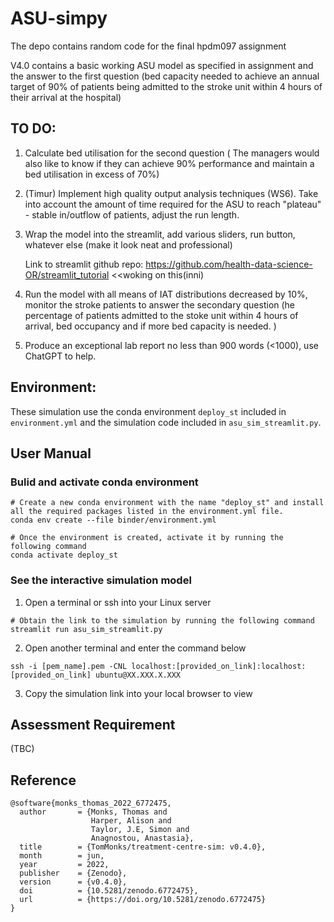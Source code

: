 # ASU-simpy
The depo contains random code for the final hpdm097 assignment
      
V4.0 contains a basic working ASU model as specified in assignment and the answer to the first question (bed capacity needed to achieve an annual target of 90% of patients being admitted to the stroke unit within 4 hours of their arrival at the hospital)

## TO DO:
1) Calculate bed utilisation for the second question ( The managers would also like to know if they can achieve 90% performance and maintain a bed utilisation in excess of 70%)

2) (Timur) Implement high quality output analysis techniques (WS6). Take into account the amount of time required for the ASU to reach "plateau" - stable in/outflow of patients, adjust the run length.

3) Wrap the model into the streamlit, add various sliders, run button, whatever else (make it look neat and professional)      
                                                                                                                                         
      Link to streamlit github repo: https://github.com/health-data-science-OR/streamlit_tutorial    <<woking on this(inni)
                                                                                                                                         
4) Run the model with all means of IAT distributions decreased by 10%, monitor the stroke patients to answer the secondary question (he percentage of patients admitted to the stoke unit within 4 hours of arrival, bed occupancy and if more bed capacity is needed. )

5) Produce an exceptional lab report no less than 900 words (<1000), use ChatGPT to help.

## Environment:

These simulation use the conda environment `deploy_st` included in `environment.yml` and the simulation code included in `asu_sim_streamlit.py`.

## User Manual

### Bulid and activate conda environment

```
# Create a new conda environment with the name "deploy_st" and install all the required packages listed in the environment.yml file.
conda env create --file binder/environment.yml

# Once the environment is created, activate it by running the following command
conda activate deploy_st
```

### See the interactive simulation model
1) Open a terminal or ssh into your Linux server 
```
# Obtain the link to the simulation by running the following command
streamlit run asu_sim_streamlit.py
```

2) Open another terminal and enter the command below
```
ssh -i [pem_name].pem -CNL localhost:[provided_on_link]:localhost:[provided_on_link] ubuntu@XX.XXX.X.XXX
```
3) Copy the simulation link into your local browser to view

## Assessment Requirement

(TBC)

## Reference
```
@software{monks_thomas_2022_6772475,
  author       = {Monks, Thomas and
                  Harper, Alison and
                  Taylor, J.E, Simon and
                  Anagnostou, Anastasia},
  title        = {TomMonks/treatment-centre-sim: v0.4.0},
  month        = jun,
  year         = 2022,
  publisher    = {Zenodo},
  version      = {v0.4.0},
  doi          = {10.5281/zenodo.6772475},
  url          = {https://doi.org/10.5281/zenodo.6772475}
}
```

